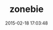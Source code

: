 ---
layout: post
title:  "zonebie"
repo:   "alindeman/zonebie"
date:   2015-02-18 17:03:48
gemurl: https://github.com/alindeman/zonebie
---